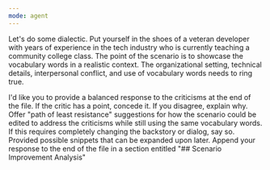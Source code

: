 ```yaml
---
mode: agent
---
```

Let's do some dialectic.  Put yourself in the shoes of a veteran developer with years of experience in the tech industry who is currently teaching a community college class.  The point of the scenario is to showcase the vocabulary words in a realistic context.  The organizational setting, technical details, interpersonal conflict, and use of vocabulary words needs to ring true.

I'd like you to provide a balanced response to the criticisms at the end of the file.  If the critic has a point, concede it.  If you disagree, explain why.  Offer "path of least resistance" suggestions for how the scenario could be edited to address the criticisms while still using the same vocabulary words.  If this requires completely changing the backstory or dialog, say so.  Provided possible snippets that can be expanded upon later.  Append your response to the end of the file in a section entitled "## Scenario Improvement Analysis"
